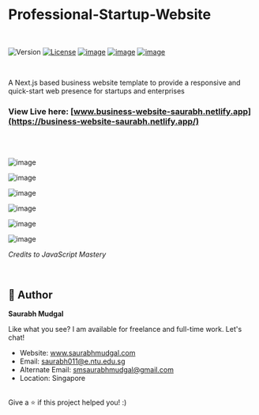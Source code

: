 # Professional-Startup-Website
<br>

![Version](https://img.shields.io/badge/version-0.1-blue.svg?cacheSeconds=2592000)
[![License](https://img.shields.io/badge/License-Apache%202.0-blue.svg)](https://opensource.org/licenses/Apache-2.0)
[![image](https://img.shields.io/badge/Microsoft_Outlook-0078D4?style=for-the-badge&logo=microsoft-outlook&logoColor=white)](mailto:saurabh011@e.ntu.edu.sg?subject=Regarding%20Software%20Engineering%20work)
[![image](https://img.shields.io/badge/WhatsApp-25D366?style=for-the-badge&logo=whatsapp&logoColor=white)](https://wa.me/6583794711)
[![image](https://img.shields.io/badge/LinkedIn-0077B5?style=for-the-badge&logo=linkedin&logoColor=white)](https://www.linkedin.com/in/mechanical-engineer-saurabh/)

<br>

A Next.js based business website template to provide a responsive and quick-start web presence for startups and enterprises

### View Live here: [www.business-website-saurabh.netlify.app](https://business-website-saurabh.netlify.app/)

<br>
<br>

![image](https://user-images.githubusercontent.com/35081754/146869608-db44780a-a9c7-4963-85e5-792715d09ebd.png)

![image](https://user-images.githubusercontent.com/35081754/146869680-e183c238-91e7-450f-ae99-3e093e5ebf40.png)

![image](https://user-images.githubusercontent.com/35081754/146869728-8c5db86e-746f-42d5-b37b-e59f9c012868.png)

![image](https://user-images.githubusercontent.com/35081754/146869757-a300748d-8cb9-49c8-b43a-7da0394fea14.png)

![image](https://user-images.githubusercontent.com/35081754/146869797-26e36a13-9aa0-4490-b064-d12a9855604d.png)

![image](https://user-images.githubusercontent.com/35081754/146869841-828ed3a7-0245-4461-b925-bff664ac0dcb.png)


_Credits to JavaScript Mastery_

<br>

## 👤 Author

**Saurabh Mudgal**

Like what you see? I am available for freelance and full-time work. Let's chat!
* Website: www.saurabhmudgal.com
* Email: saurabh011@e.ntu.edu.sg
* Alternate Email: smsaurabhmudgal@gmail.com
* Location: Singapore

<br>
Give a ⭐️ if this project helped you! :)
